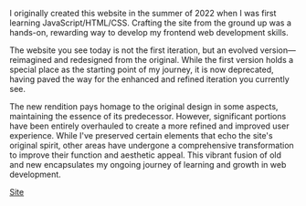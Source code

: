 I originally created this website in the summer of 2022 when I was first learning JavaScript/HTML/CSS. Crafting the site from the ground up was a hands-on, rewarding way to develop my frontend web development skills.

The website you see today is not the first iteration, but an evolved version—reimagined and redesigned from the original. While the first version holds a special place as the starting point of my journey, it is now deprecated, having paved the way for the enhanced and refined iteration you currently see.

The new rendition pays homage to the original design in some aspects, maintaining the essence of its predecessor. However, significant portions have been entirely overhauled to create a more refined and improved user experience. While I've preserved certain elements that echo the site's original spirit, other areas have undergone a comprehensive transformation to improve their function and aesthetic appeal. This vibrant fusion of old and new encapsulates my ongoing journey of learning and growth in web development.

[Site](https://johnchou.xyz/)
